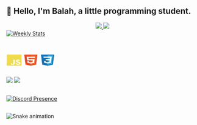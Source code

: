 ## 🍬 Hello, I'm Balah, a little programming student.

<div align="center">
  <a href="https://github.com/balah7">
  <img height="180em" src="https://github-readme-stats.vercel.app/api?username=balah7&show_icons=true&theme=omni&include_all_commits=true&count_private=true"/>
  <img height="180em" src="https://github-readme-stats.vercel.app/api/top-langs/?username=balah7&layout=compact&langs_count=7&theme=omni"/>
</div>

<a href="https://wakatime.com/@balah7" target="_blank">
	<img width="50%" align="center" alt="Weekly Stats" src="https://github-readme-stats.vercel.app/api/wakatime?username=balah7&border_radius=5px&theme=dark&bg_color=1f1f1f&border_color=1f1f1f&icon_color=58a6ff&show_icons=true&disable_animations=true&custom_title=Weekly%20Stats">
</a>

##

<div style="display: inline_block"><br>
  <img align="center" alt="Icon_js" height="30" width="40" src="https://raw.githubusercontent.com/devicons/devicon/master/icons/javascript/javascript-plain.svg">
  <img align="center" alt="Icon_htmlL" height="30" width="40" src="https://raw.githubusercontent.com/devicons/devicon/master/icons/html5/html5-original.svg">
  <img align="center" alt="Icon_css" height="30" width="40" src="https://raw.githubusercontent.com/devicons/devicon/master/icons/css3/css3-original.svg">
</div>

##

<div> 
  <a href="https://www.instagram.com/balah_7/" target="_blank"><img src="https://img.shields.io/badge/-Instagram-%23E4405F?style=for-the-badge&logo=instagram&logoColor=white" target="_blank"></a>
 <a href="https://discord.com/users/635504796299689990/" target="_blank"><img src="https://img.shields.io/badge/Discord-7289DA?style=for-the-badge&logo=discord&logoColor=white" target="_blank"></a>

##

[![Discord Presence](https://lanyard-profile-readme.vercel.app/api/635504796299689990?theme=dark&bg=0d860c&animated=true&hideDiscrim=true&borderRadius=20px&idleMessage=🎧%20Ouvindo%20Matuê%20No%20Spotify)](https://discord.com/users/635504796299689990)
 
##

  ![Snake animation](https://github.com/balah7/balah7/blob/output/github-contribution-grid-snake.svg)
 
</div>

